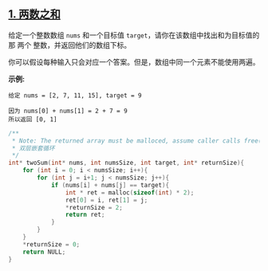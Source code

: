 ## [1. 两数之和](https://leetcode-cn.com/problems/two-sum/)

给定一个整数数组 `nums` 和一个目标值 `target`，请你在该数组中找出和为目标值的那 两个 整数，并返回他们的数组下标。

你可以假设每种输入只会对应一个答案。但是，数组中同一个元素不能使用两遍。

**示例:**

```
给定 nums = [2, 7, 11, 15], target = 9

因为 nums[0] + nums[1] = 2 + 7 = 9
所以返回 [0, 1]
```

```c {.line-numbers}
/**
 * Note: The returned array must be malloced, assume caller calls free().
 * 双层嵌套循环
 */
int* twoSum(int* nums, int numsSize, int target, int* returnSize){
    for (int i = 0; i < numsSize; i++){
        for (int j = i+1; j < numsSize; j++){
            if (nums[i] + nums[j] == target){
                int * ret = malloc(sizeof(int) * 2);
                ret[0] = i, ret[1] = j;
                *returnSize = 2;
                return ret;
            }            
        }
    }
    *returnSize = 0;
    return NULL;
} 
```
